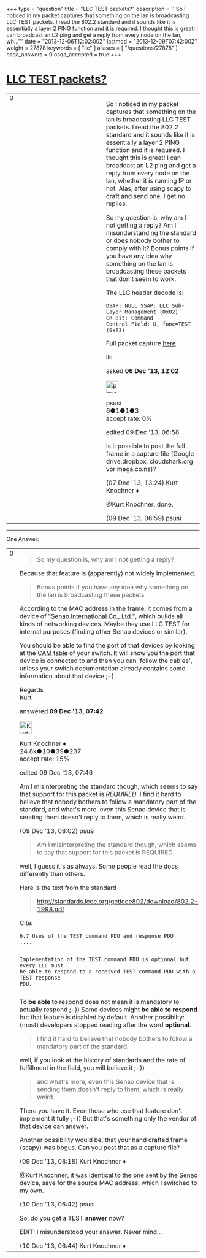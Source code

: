 +++
type = "question"
title = "LLC TEST packets?"
description = '''So I noticed in my packet captures that something on the lan is broadcasting LLC TEST packets. I read the 802.2 standard and it sounds like it is essentially a layer 2 PING function and it is required. I thought this is great! I can broadcast an L2 ping and get a reply from every node on the lan, wh...'''
date = "2013-12-06T12:02:00Z"
lastmod = "2013-12-09T07:42:00Z"
weight = 27878
keywords = [ "llc" ]
aliases = [ "/questions/27878" ]
osqa_answers = 0
osqa_accepted = true
+++

<div class="headNormal">

# [LLC TEST packets?](/questions/27878/llc-test-packets)

</div>

<div id="main-body">

<div id="askform">

<table id="question-table" style="width:100%;"><colgroup><col style="width: 50%" /><col style="width: 50%" /></colgroup><tbody><tr class="odd"><td style="width: 30px; vertical-align: top"><div class="vote-buttons"><div id="post-27878-score" class="post-score" title="current number of votes">0</div><div id="favorite-count" class="favorite-count"></div></div></td><td><div id="item-right"><div class="question-body"><p>So I noticed in my packet captures that something on the lan is broadcasting LLC TEST packets. I read the 802.2 standard and it sounds like it is essentially a layer 2 PING function and it is required. I thought this is great! I can broadcast an L2 ping and get a reply from every node on the lan, whether it is running IP or not. Alas, after using scapy to craft and send one, I get no replies.</p><p>So my question is, why am I not getting a reply? Am I misunderstanding the standard or does nobody bother to comply with it? Bonus points if you have any idea why something on the lan is broadcasting these packets that don't seem to work.</p><p>The LLC header decode is:</p><pre><code>DSAP: NULL SSAP: LLC Sub-Layer Management (0x02)
CR Bit: Command
Control Field: U, func=TEST (0xE3)</code></pre><p>Full packet capture <a href="https://drive.google.com/file/d/0ByOQJBpP4bDXWW9QWlZ1SVl0TTA/edit?usp=sharing">here</a></p></div><div id="question-tags" class="tags-container tags">llc</div><div id="question-controls" class="post-controls"></div><div class="post-update-info-container"><div class="post-update-info post-update-info-user"><p>asked <strong>06 Dec '13, 12:02</strong></p><img src="https://secure.gravatar.com/avatar/f8c3cfd457dc8c60b71f0b0e5f7b90b1?s=32&amp;d=identicon&amp;r=g" class="gravatar" width="32" height="32" alt="psusi&#39;s gravatar image" /><p>psusi<br />
<span class="score" title="6 reputation points">6</span><span title="1 badges"><span class="badge1">●</span><span class="badgecount">1</span></span><span title="1 badges"><span class="silver">●</span><span class="badgecount">1</span></span><span title="3 badges"><span class="bronze">●</span><span class="badgecount">3</span></span><br />
<span class="accept_rate" title="Rate of the user&#39;s accepted answers">accept rate:</span> <span title="psusi has no accepted answers">0%</span></p></div><div class="post-update-info post-update-info-edited"><p>edited 09 Dec '13, 06:58</p></div></div><div id="comments-container-27878" class="comments-container"><span id="27898"></span><div id="comment-27898" class="comment"><div id="post-27898-score" class="comment-score"></div><div class="comment-text"><p>Is it possible to post the full frame in a capture file (Google drive,dropbox, cloudshark.org vor mega.co.nz)?</p></div><div id="comment-27898-info" class="comment-info"><span class="comment-age">(07 Dec '13, 13:24)</span> Kurt Knochner ♦</div></div><span id="27949"></span><div id="comment-27949" class="comment"><div id="post-27949-score" class="comment-score"></div><div class="comment-text"><p>@Kurt Knochner, done.</p></div><div id="comment-27949-info" class="comment-info"><span class="comment-age">(09 Dec '13, 06:59)</span> psusi</div></div></div><div id="comment-tools-27878" class="comment-tools"></div><div class="clear"></div><div id="comment-27878-form-container" class="comment-form-container"></div><div class="clear"></div></div></td></tr></tbody></table>

------------------------------------------------------------------------

<div class="tabBar">

<span id="sort-top"></span>

<div class="headQuestions">

One Answer:

</div>

</div>

<span id="27951"></span>

<div id="answer-container-27951" class="answer accepted-answer">

<table style="width:100%;"><colgroup><col style="width: 50%" /><col style="width: 50%" /></colgroup><tbody><tr class="odd"><td style="width: 30px; vertical-align: top"><div class="vote-buttons"><div id="post-27951-score" class="post-score" title="current number of votes">0</div></div></td><td><div class="item-right"><div class="answer-body"><blockquote><p>So my question is, why am I not getting a reply?</p></blockquote><p>Because that feature is (apparently) not widely implemented.</p><blockquote><p>Bonus points if you have any idea why something on the lan is broadcasting these packets</p></blockquote><p>According to the MAC address in the frame, it comes from a device of "<a href="http://www.senao.com/English/">Senao International Co., Ltd.</a>", which builds all kinds of networking devices. Maybe they use LLC TEST for internal purposes (finding other Senao devices or similar).</p><p>You should be able to find the port of that devices by looking at the <a href="http://en.wikipedia.org/wiki/CAM_Table">CAM table</a> of your switch. It will show you the port that device is connected to and then you can 'follow the cables', unless your switch documentation already contains some information about that device ;-)</p><p>Regards<br />
Kurt</p></div><div class="answer-controls post-controls"></div><div class="post-update-info-container"><div class="post-update-info post-update-info-user"><p>answered <strong>09 Dec '13, 07:42</strong></p><img src="https://secure.gravatar.com/avatar/23b7bf5b13bc2c98b2e8aa9869ca5d75?s=32&amp;d=identicon&amp;r=g" class="gravatar" width="32" height="32" alt="Kurt%20Knochner&#39;s gravatar image" /><p>Kurt Knochner ♦<br />
<span class="score" title="24767 reputation points"><span>24.8k</span></span><span title="10 badges"><span class="badge1">●</span><span class="badgecount">10</span></span><span title="39 badges"><span class="silver">●</span><span class="badgecount">39</span></span><span title="237 badges"><span class="bronze">●</span><span class="badgecount">237</span></span><br />
<span class="accept_rate" title="Rate of the user&#39;s accepted answers">accept rate:</span> <span title="Kurt Knochner has 344 accepted answers">15%</span> </br></p></div><div class="post-update-info post-update-info-edited"><p>edited 09 Dec '13, 07:46</p></div></div><div id="comments-container-27951" class="comments-container"><span id="27952"></span><div id="comment-27952" class="comment"><div id="post-27952-score" class="comment-score"></div><div class="comment-text"><p>Am I misinterpreting the standard though, which seems to say that support for this packet is <em>REQUIRED</em>. I find it hard to believe that nobody bothers to follow a mandatory part of the standard, and what's more, even this Senao device that is sending them doesn't reply to them, which is really weird.</p></div><div id="comment-27952-info" class="comment-info"><span class="comment-age">(09 Dec '13, 08:02)</span> psusi</div></div><span id="27953"></span><div id="comment-27953" class="comment"><div id="post-27953-score" class="comment-score"></div><div class="comment-text"><blockquote><p>Am I misinterpreting the standard though, which seems to say that support for this packet is REQUIRED.</p></blockquote><p>well, I guess it's as always. Some people read the docs differently than others.</p><p>Here is the text from the standard</p><blockquote><p><a href="http://standards.ieee.org/getieee802/download/802.2-1998.pdf">http://standards.ieee.org/getieee802/download/802.2-1998.pdf</a></p></blockquote><p>Cite:</p><pre><code>6.7 Uses of the TEST command PDU and response PDU
....

Implementation of the TEST command PDU is optional but every LLC must be able to respond to a received TEST command PDU with a TEST response PDU. </code></pre><p>To <strong>be able</strong> to respond does not mean it is mandatory to actually respond ;-)) Some devices might <strong>be able to respond</strong> but that feature is disabled by default. Another possibilty: (most) developers stopped reading after the word <strong>optional</strong>.</p><blockquote><p>I find it hard to believe that nobody bothers to follow a mandatory part of the standard,</p></blockquote><p>well, if you look at the history of standards and the rate of fulfillment in the field, you will believe it ;-))</p><blockquote><p>and what's more, even this Senao device that is sending them doesn't reply to them, which is really weird.</p></blockquote><p>There you have it. Even those who use that feature don't implement it fully ;-)) But that's something only the vendor of that device can answer.</p><p>Another possibility would be, that your hand crafted frame (scapy) was bogus. Can you post that as a capture file?</p></div><div id="comment-27953-info" class="comment-info"><span class="comment-age">(09 Dec '13, 08:18)</span> Kurt Knochner ♦</div></div><span id="27971"></span><div id="comment-27971" class="comment"><div id="post-27971-score" class="comment-score"></div><div class="comment-text"><p>@Kurt Knochner, it was identical to the one sent by the Senao device, save for the source MAC address, which I switched to my own.</p></div><div id="comment-27971-info" class="comment-info"><span class="comment-age">(10 Dec '13, 06:42)</span> psusi</div></div><span id="27972"></span><div id="comment-27972" class="comment"><div id="post-27972-score" class="comment-score"></div><div class="comment-text"><p>So, do you get a TEST <strong>answer</strong> now?</p><p>EDIT: I misunderstood your answer. Never mind...</p></div><div id="comment-27972-info" class="comment-info"><span class="comment-age">(10 Dec '13, 06:44)</span> Kurt Knochner ♦</div></div></div><div id="comment-tools-27951" class="comment-tools"></div><div class="clear"></div><div id="comment-27951-form-container" class="comment-form-container"></div><div class="clear"></div></div></td></tr></tbody></table>

</div>

<div class="paginator-container-left">

</div>

</div>

</div>


